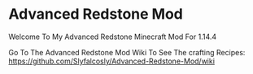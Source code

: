 # Advanced Redstone Mod
Welcome To My Advanced Redstone Minecraft Mod For 1.14.4


Go To The Advanced Redstone Mod Wiki To See The crafting Recipes: https://github.com/Slyfalcosly/Advanced-Redstone-Mod/wiki

